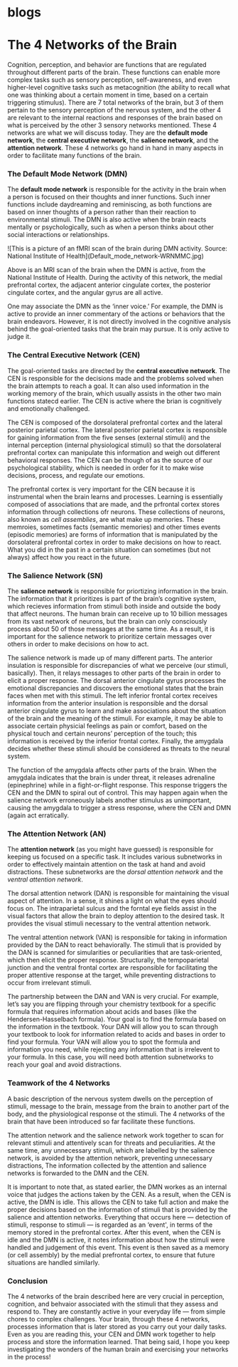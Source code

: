 # blogs
<h1>The 4 Networks of the Brain</h1>
</p>
<p>Cognition, perception, and behavior are functions that are regulated throughout different parts of the brain. These functions can enable more complex tasks such as sensory perception, self-awareness, and even higher-level cognitive tasks such as metacognition (the ability to recall what one was thinking about a certain moment in time, based on a certain triggering stimulus). There are 7 total networks of the brain, but 3 of them pertain to the sensory perception of the nervous system, and the other 4 are relevant to the internal reactions and responses of the brain based on what is perceived by the other 3 sensory networks mentioned. These 4 networks are what we will discuss today. They are the <strong>default mode network</strong>, the <strong>central executive network</strong>, the <strong>salience network</strong>, and the <strong>attention network</strong>. These 4 networks go hand in hand in many aspects in order to facilitate many functions of the brain.
</p>
</p>
<h3>The Default Mode Network (DMN)</h3>
</p>
<p>The <strong>default mode network</strong> is responsible for the activity in the brain when a person is focused on their thoughts and inner functions. Such inner functions include daydreaming and reminiscing, as both functions are based on inner thoughts of a person rather than their reaction to environmental stimuli. The DMN is also active when the brain reacts mentally or psychologically, such as when a person thinks about other social interactions or relationships.
</p>
![This is a picture of an fMRI scan of the brain during DMN activity. Source: National Institute of Health](Default_mode_network-WRNMMC.jpg)
</p>
<p>Above is an MRI scan of the brain when the DMN is active, from the National Institute of Health. During the activity of this network, the medial prefrontal cortex, the adjacent anterior cingulate cortex, the posterior cingulate cortex, and the angular gyrus are all active.
</p>
<p>One may associate the DMN as the ‘inner voice.’ For example, the DMN is active to provide an inner commentary of the actions or behaviors that the brain endeavors. However, it is not directly involved in the cognitive analysis behind the goal-oriented tasks that the brain may pursue. It is only active to judge it.
</p>
</p>
<h3>The Central Executive Network (CEN)</h3>
</p>
<p>The goal-oriented tasks are directed by the <strong>central executive network</strong>. The CEN is responsible for the decisions made and the problems solved when the brain attempts to reach a goal. It can also used information in the working memory of the brain, which usually assists in the other two main functions statecd earlier. The CEN is active where the brian is cognitively and emotionally challenged.
</p>
<p>The CEN is composed of the dorsolateral prefrontal cortex and the lateral posterior parietal cortex. The lateral posterior parietal cortex is responsible for gaining information from the five senses (external stimuli) and the internal perception (internal physiological stimuli) so that the dorsolateral prefrontal cortex can manipulate this information and weigh out different behavioral responses. The CEN can be though of as the source of our psychological stability, which is needed in order for it to make wise decisions, process, and regulate our emotions.
</p>
<p>The prefrontal cortex is very important for the CEN because it is instrumental when the brain learns and processes. Learning is essentially composed of associations that are made, and the prfrontal cortex stores information through collections ofr neurons. These collections of neurons, also known as <em>cell assemblies</em>, are what make up memories. These memroies, sometimes facts (semantic memories) and other times events (episodic memories) are forms of information that is manipulated by the dorsolateral prefrontal cortex in order to make decisions on how to react. What you did in the past in a certain situation can sometimes (but not always) affect how you react in the future.
</p>
</p>
<h3>The Salience Network (SN)</h3>
</p>
<p>The <strong>salience network</strong> is responsible for priortizing information in the brain. The information that it prioritizes is part of the brain’s cognitive system, which recieves information from stimuli both inside and outside the body that affect neurons. The human brain can receive up to 10 billion messages from its vast network of neurons, but the brain can only consciously process about 50 of those messages at the same time. As a result, it is important for the salience network to prioritize certain messages over others in order to make decisions on how to act.
</p>
<p>The salience network is made up of many different parts. The anterior insulation is responsible for discrepancies of what we perceive (our stimuli,  basically). Then, it relays messages to other parts of the brain in order to elicit a proper response. The dorsal anterior cingulate gyrus processes the emotional discrepancies and discovers the emotional states that the brain faces when met with this stimuli. The left inferior frontal cortex receives information from the anterior insulation is responsible and the dorsal anterior cingulate gyrus to learn and make associations about the situation of the brain and the meaning of the stimuli. For example, it may be able to associate certain physicial feelings as pain or comfort, based on the physical touch and certain neurons’ perception of the touch; this information is received by the inferior frontal cortex. Finally, the amygdala decides whether these stimuli should be considered as threats to the neural system.
</p>
<p>The function of the amygdala affects other parts of the brain. When the amygdala indicates that the brain is under threat, it releases adrenaline (epinephrine) while in a fight-or-flight response. This response triggers the CEN and the DMN to spiral out of control. This may happen again when the salience network erroneously labels another stimulus as unimportant, causing the amygdala to trigger a stress response, where the CEN and DMN (again act erratically.
</p>
</p>
<h3>The Attention Network (AN)</h3>
</p>
<p>The <strong>attention network</strong> (as you might have guessed) is responsible for keeping us focused on a specific task. It includes various subnetworks in order to effectively maintain attention on the task at hand and avoid distractions. These subnetworks are the <em>dorsal attention network</em> and the <em>ventral attention network</em>.
</p>
<p>The dorsal attention network (DAN) is responsible for maintaining the visual aspect of attention. In a sense, it shines a light on what the eyes should focus on. The intraparietal sulcus and the forntal eye fields assist in the visual factors that allow the brain to deploy attention to the desired task. It provides the visual stimuli necessary to the ventral attention network.
</p>
<p>The ventral attention network (VAN) is responsible for taking in information provided by the DAN to react behaviorally. The stimuli that is provided by the DAN is scanned for simularities or peculiarities that are task-oriented, which then elicit the proper response. Structurally, the tempoparietal junction and the ventral frontal cortex are responsible for facilitating the proper attentive response at the target, while preventing distractions to occur from irrelevant stimuli.
</p>
<p>The partnership between the DAN and VAN is very crucial. For example, let’s say you are flipping through your chemistry textbook for a specific formula that requires information about acids and bases (like the Hendersen-Hasselbach formula). Your goal is to find the formula based on the information in the textbook. Your DAN will allow you to scan through your textbook to look for information related to acids and bases in order to find your formula. Your VAN will allow you to spot the formula and information you need, while rejecting any information that is irrelevent to your formula. In this case, you will need both attention subnetworks to reach your goal and avoid distractions.
</p>
</p>
<h3>Teamwork of the 4 Networks</h3>
</p>
<p>A basic description of the nervous system dwells on the perception of stimuli, message to the brain, message from the brain to another part of the body, and the physiological response ot the stimuli. The 4 networks of the brain that have been introduced so far facilitate these functions.
</p>
<p>The attention network and the salience network work together to scan for relevant stimuli and attentively scan for threats and peculiarities. At the same time, any unnecessary stimuli, which are labelled by the salience network, is avoided by the attention network, preventing unnecessary distractions, The information collected by the attention and salience networks is forwarded to the DMN and the CEN. 
</p>
<p>It is important to note that, as stated earlier, the DMN workes as an internal voice that judges the actions taken by the CEN. As a result, when the CEN is active, the DMN is idle. This allows the CEN to take full action and make the proper decisions based on the information of stimuli that is provided by the salience and attention networks. Everything that occurs here — detection of stimuli, response to stimuli — is regarded as an ‘event', in terms of the memory stored in the prefrontal cortex. After this event, when the CEN is idle and the DMN is active, it notes information about how the stimuli were handled and judgement of this event. This event is then saved as a memory (or cell assembly) by the medial prefrontal cortex, to ensure that future situations are handled similarly.
</p>
</p>
<h3>Conclusion</h3>
</p>
<p>The 4 networks of the brain described here are very crucial in perception, cognition, and behvaior associated with the stimuli that they assess and respond to. They are constantly active in your everyday life — from simple chores to complex challenges. Your brain, through these 4 networks, processes information that is later stored as you carry out your daily tasks. Even as you are reading this, your CEN and DMN work together to help process and store the information learned. That being said, I hope you keep investigating the wonders of the human brain and exercising your networks in the process!
